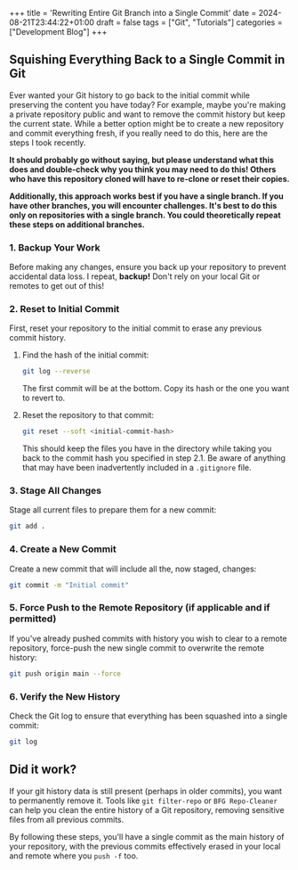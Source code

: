 +++
title = 'Rewriting Entire Git Branch into a Single Commit'
date = 2024-08-21T23:44:22+01:00
draft = false
tags = ["Git", "Tutorials"]
categories = ["Development Blog"]
+++

## Squishing Everything Back to a Single Commit in Git

Ever wanted your Git history to go back to the initial commit while preserving the content you have today? For example, maybe you're making a private repository public and want to remove the commit history but keep the current state. While a better option might be to create a new repository and commit everything fresh, if you really need to do this, here are the steps I took recently.

__It should probably go without saying, but please understand what this does and double-check why you think you may need to do this! Others who have this repository cloned will have to re-clone or reset their copies.__

__Additionally, this approach works best if you have a single branch. If you have other branches, you will encounter challenges. It's best to do this only on repositories with a single branch. You could theoretically repeat these steps on additional branches.__

### 1. **Backup Your Work**
Before making any changes, ensure you back up your repository to prevent accidental data loss. I repeat, __backup!__ Don't rely on your local Git or remotes to get out of this!

### 2. **Reset to Initial Commit**
First, reset your repository to the initial commit to erase any previous commit history.

1. Find the hash of the initial commit:
    ```bash
    git log --reverse
    ```
    The first commit will be at the bottom. Copy its hash or the one you want to revert to.

2. Reset the repository to that commit:
    ```bash
    git reset --soft <initial-commit-hash>
    ```
    This should keep the files you have in the directory while taking you back to the commit hash you specified in step 2.1. Be aware of anything that may have been inadvertently included in a `.gitignore` file.

### 3. **Stage All Changes**
Stage all current files to prepare them for a new commit:

```bash
git add .

```

### 4. **Create a New Commit**
Create a new commit that will include all the, now staged, changes:

```bash
git commit -m "Initial commit"
```

### 5. **Force Push to the Remote Repository (if applicable and if permitted)**
If you've already pushed commits with history you wish to clear to a remote repository, force-push the new single commit to overwrite the remote history:

```bash
git push origin main --force
```

### 6. **Verify the New History**
Check the Git log to ensure that everything has been squashed into a single commit:

```bash
git log
```

## Did it work?

If your git history data is still present (perhaps in older commits), you want to permanently remove it. Tools like `git filter-repo` or `BFG Repo-Cleaner` can help you clean the entire history of a Git repository, removing sensitive files from all previous commits.

By following these steps, you'll have a single commit as the main history of your repository, with the previous commits effectively erased in your local and remote where you `push -f` too.


